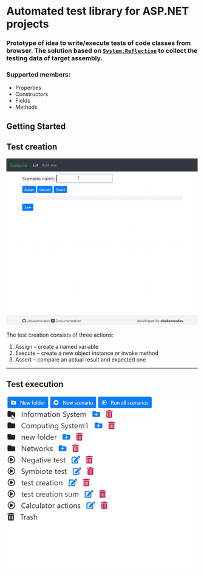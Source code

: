 # Automated test library for ASP.NET projects #

### Prototype of idea to write/execute tests of code classes from browser. The solution based on [`System.Reflection`](https://docs.microsoft.com/en-us/dotnet/framework/reflection-and-codedom/reflection) to collect the testing data of target assembly.

### Supported members:
* Properties
* Constructors
* Fields
* Methods

## Getting Started


## Test creation

![test creation example](test-creation.gif)

The test creation consists of three actions:
1. Assign – create a named variable
2. Execute – create a new object instance or invoke method
3. Assert – compare an actual result and expected one

***

## Test execution

![test execution example](test-execution.gif)